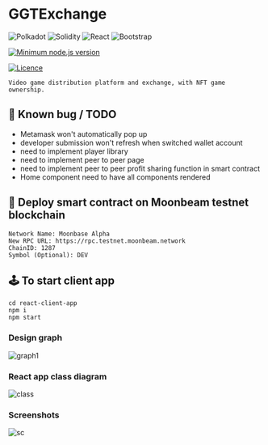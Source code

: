 # GGTExchange

![Polkadot](https://img.shields.io/badge/polkadot-E6007A?style=for-the-badge&logo=polkadot&logoColor=white)
![Solidity](https://img.shields.io/badge/Solidity-%23363636.svg?style=for-the-badge&logo=solidity&logoColor=white)
![React](https://img.shields.io/badge/react-%2320232a.svg?style=for-the-badge&logo=react&logoColor=%2361DAFB)
![Bootstrap](https://img.shields.io/badge/bootstrap-%23563D7C.svg?style=for-the-badge&logo=bootstrap&logoColor=white)

[![Minimum node.js version](https://badgen.net/npm/node/create-react-app?style=for-the-badge)](https://npmjs.com/package/create-react-app)

[![Licence](https://img.shields.io/github/license/Ileriayo/markdown-badges?style=for-the-badge)](./LICENSE)


    Video game distribution platform and exchange, with NFT game ownership.
## 🧨 Known bug / TODO
- Metamask won't automatically pop up
- developer submission won't refresh when switched wallet account
- need to implement player library
- need to implement peer to peer page
- need to implement peer to peer profit sharing function in smart contract
- Home component need to have all components rendered



## 🌌 Deploy smart contract on Moonbeam testnet blockchain
```
Network Name: Moonbase Alpha
New RPC URL: https://rpc.testnet.moonbeam.network
ChainID: 1287
Symbol (Optional): DEV
```

## 🕹 To start client app
```
cd react-client-app
npm i
npm start
```


### Design graph
![graph1](https://github.com/CccrizzZ/GGTExchange/blob/main/graph1.png)

### React app class diagram
![class](https://github.com/CccrizzZ/GGTExchange/blob/main/classdiagram.png)


### Screenshots
![sc](https://github.com/CccrizzZ/GGTExchange/blob/main/sc.png)

